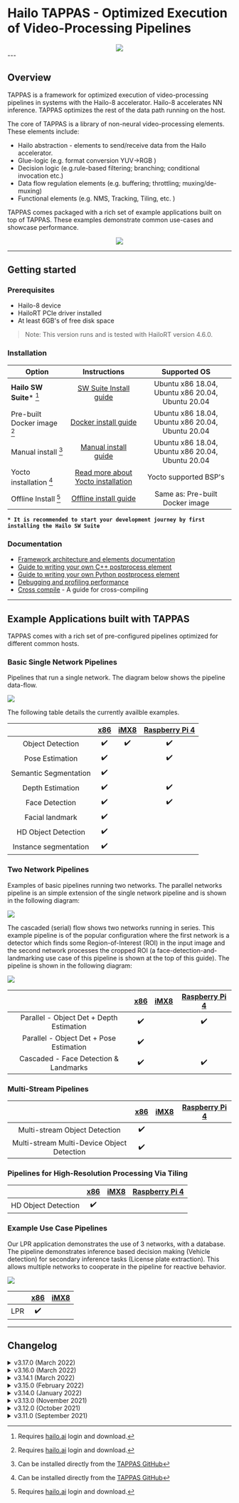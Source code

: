# Hailo TAPPAS - Optimized Execution of Video-Processing Pipelines
<div align="center"><img src="./apps/gstreamer/x86/cascading_networks/readme_resources/cascading_app.gif"/></div>
---

## Overview

TAPPAS is a framework for optimized execution of video-processing pipelines in systems with the Hailo-8 accelerator. Hailo-8 accelerates NN inference. TAPPAS optimizes the rest of the data path running on the host.

The core of TAPPAS is a library of non-neural video-processing elements.
These elements include:

- Hailo abstraction - elements to send/receive data from the Hailo accelerator.
- Glue-logic (e.g. format conversion YUV->RGB )
- Decision logic (e.g.rule-based filtering; branching; conditional invocation etc.)
- Data flow regulation elements (e.g. buffering; throttling; muxing/de-muxing)
- Functional elements (e.g. NMS, Tracking, Tiling, etc. )

TAPPAS comes packaged with a rich set of example applications built on top of TAPPAS. These examples demonstrate common use-cases and showcase performance.

<div align="center"><img src="resources/HAILO_TAPPAS_SW_STACK.JPG"/></div>

---

## Getting started

### Prerequisites

- Hailo-8 device
- HailoRT PCIe driver installed
- At least 6GB's of free disk space

> Note: This version runs and is tested with HailoRT version 4.6.0.

### Installation

| Option                      |                           Instructions                           |                   Supported OS                   |
| --------------------------- | :--------------------------------------------------------------: | :----------------------------------------------: |
| **Hailo SW Suite*** [^1]    | [SW Suite Install guide](docs/installation/sw-suite-install.md)  | Ubuntu x86 18.04, Ubuntu x86 20.04, Ubuntu 20.04 |
| Pre-built Docker image [^1] |   [Docker install guide](docs/installation/docker-install.md)    | Ubuntu x86 18.04, Ubuntu x86 20.04, Ubuntu 20.04 |
| Manual install [^2]         |   [Manual install guide](docs/installation/manual-install.md)    | Ubuntu x86 18.04, Ubuntu x86 20.04, Ubuntu 20.04 |
| Yocto installation [^2]     | [Read more about Yocto installation](docs/installation/yocto.md) |              Yocto supported BSP's               |
| Offline Install [^1]        |  [Offline install guide](docs/installation/offline-install.md)   |         Same as: Pre-built Docker image          |

**`* It is recommended to start your development journey by first installing the Hailo SW Suite`**
[^1]: Requires [hailo.ai](https://hailo.ai/developer-zone/) login and download.
[^2]: Can be installed directly from the [TAPPAS GitHub](https://github.com/hailo-ai/tappas)

### Documentation

- [Framework architecture and elements documentation](docs/TAPPAS_architecture.md)
- [Guide to writing your own C++ postprocess element](docs/write_your_own_application/write-your-own-postprocess.md)
- [Guide to writing your own Python postprocess element](docs/write_your_own_application/write-your-own-python-postprocess.md)
- [Debugging and profiling performance](docs/write_your_own_application/debugging.md)
- [Cross compile](tools/cross_compiler/README.md) - A guide for cross-compiling

---

## Example Applications built with TAPPAS

TAPPAS comes with a rich set of pre-configured pipelines optimized for different common hosts.

### Basic Single Network Pipelines

Pipelines that run a single network. The diagram below shows the pipeline data-flow.
<div align="left"><img src="resources/single_net_pipeline.jpg"/></div>

The following table details the currently availble examples.

|                       | [x86](apps/gstreamer/x86/README.md) | [iMX8](apps/gstreamer/arm/README.md) | [Raspberry Pi 4](apps/gstreamer/raspberrypi/README.md) |
| :-------------------: | :---------------------------------: | :----------------------------------: | :----------------------------------------------------: |
|   Object Detection    |         :heavy_check_mark:          |          :heavy_check_mark:          |                   :heavy_check_mark:                   |
|    Pose Estimation    |         :heavy_check_mark:          |                                      |                   :heavy_check_mark:                   |
| Semantic Segmentation |         :heavy_check_mark:          |                                      |                                                        |
|   Depth Estimation    |         :heavy_check_mark:          |                                      |                   :heavy_check_mark:                   |
|    Face Detection     |         :heavy_check_mark:          |                                      |                   :heavy_check_mark:                   |
|    Facial landmark    |         :heavy_check_mark:          |                                      |                                                        |
|  HD Object Detection  |         :heavy_check_mark:          |                                      |                                                        |
| Instance segmentation |         :heavy_check_mark:          |                                      |                                                        |

### Two Network Pipelines

Examples of basic pipelines running two networks.
The parallel networks pipeline is an simple extension of the single network pipeline and is shown in the following diagram:
<div align="left"><img src="resources/parallel_nets_pipeline.png"/></div>

The cascaded (serial) flow shows two networks running in series. This example pipeline is of the popular configuration where the first network is a detector which finds some Region-of-Interest (ROI) in the input image and the second network processes the cropped ROI (a face-detection-and-landmarking use case of this pipeline is shown at the top of this guide). The pipeline is shown in the following diagram:
<div align="left"><img src="resources/cascaded_nets_pipeline.png"/></div>

|                                          | [x86](apps/gstreamer/x86/README.md) | [iMX8](apps/gstreamer/arm/README.md) | [Raspberry Pi 4](apps/gstreamer/raspberrypi/README.md) |
| :--------------------------------------: | :---------------------------------: | :----------------------------------: | :----------------------------------------------------: |
| Parallel - Object Det + Depth Estimation |         :heavy_check_mark:          |                                      |                   :heavy_check_mark:                   |
| Parallel - Object Det + Pose Estimation  |         :heavy_check_mark:          |                                      |                                                        |
|  Cascaded  - Face Detection & Landmarks  |         :heavy_check_mark:          |                                      |                   :heavy_check_mark:                   |

### Multi-Stream Pipelines

|                                            | [x86](apps/gstreamer/x86/README.md) | [iMX8](apps/gstreamer/arm/README.md) | [Raspberry Pi 4](apps/gstreamer/raspberrypi/README.md) |
| :----------------------------------------: | :---------------------------------: | :----------------------------------: | :----------------------------------------------------: |
|       Multi-stream Object Detection        |         :heavy_check_mark:          |                                      |                                                        |
| Multi-stream Multi-Device Object Detection |         :heavy_check_mark:          |                                      |

### Pipelines for High-Resolution Processing Via Tiling

|                     | [x86](apps/gstreamer/x86/README.md) | [iMX8](apps/gstreamer/arm/README.md) | [Raspberry Pi 4](apps/gstreamer/raspberrypi/README.md) |
| :-----------------: | :---------------------------------: | :----------------------------------: | :----------------------------------------------------: |
| HD Object Detection |         :heavy_check_mark:          |                                      |                                                        |

### Example Use Case Pipelines

Our LPR application demonstrates the use of 3 networks, with a database.
The pipeline demonstrates inference based decision making (Vehicle detection) for secondary inference tasks (License plate extraction). This allows multiple networks to cooperate in the pipeline for reactive behavior.

<div align="left"><img src="resources/lpr_pipeline.png"/></div>

|       | [x86](apps/gstreamer/x86/README.md) | [iMX8](apps/gstreamer/arm/README.md) |
| :---: | :---------------------------------: | :----------------------------------: |
|  LPR  |         :heavy_check_mark:          |                                      |

---

## Changelog

<details>
<summary> v3.17.0 (March 2022) </summary>

- New Apps:
  - LPR (License Plate Recognition) pipeline for [x86 Pipelines](apps/gstreamer/x86/README.md) (preview)
  - Detection & pose estimation app
  - Detection (MobilenetSSD) - Multi scale tiling app
- Update infrastructure to use new HailoRT installation packages
- Code is now publicly available on  [Github](https://github.com/hailo-ai/tappas)

</details>
<details>
<summary> v3.16.0 (March 2022) </summary>

- New Apps:
  - Hailo [Century](https://hailo.ai/product-hailo/hailo-8-century-evaluation-platform/) app - Demonstrates detection on one video file source over 6 different Hailo-8 devices
  - Python app - A classification app using a post-process written in Python
- New Elements:
  - Tracking element "HailoTracker" - Add tracking capabilities
  - Python element "HailoPyFilter" - Enables to write post-processes using Python
- Yocto Hardknott is now supported
- Raspberrypi 4 Ubuntu dedicated apps
- HailoCropper cropping bug fixes
- HailoCropper now accepts cropping method as a shared object (.so)

</details>

<details>
<summary> v3.14.1 (March 2022) </summary>

- Fix Yocto Gatesgarth compilation issue
- Added support for hosts without X-Video adapter

</details>

<details>
<summary> v3.15.0 (February 2022) </summary>

- New Apps:
  - Detection and depth estimation - Networks switch app
  - Detection (MobilenetSSD) - Single scale tilling app

</details>

<details>
<summary> v3.14.0 (January 2022) </summary>

- New Apps:
  - Cascading apps - Face detection and then facial landmarking
- New Yocto layer - Meta-hailo-tappas
- Window enlargement is now supported
- Added the ability to run on multiple devices
- Improved latency on Multi-device RTSP app

</details>

<details>
<summary> v3.13.0 (November 2021) </summary>

- Context switch networks in multi-stream apps are now supported
- New Apps:
  - Yolact - Instance segmentation
  - FastDepth - Depth estimation
  - Two networks in parallel on the same device - FastDepth + Mobilenet SSD
  - Retinaface
- Control Element Integration - Displaying device stats inside a GStreamer pipeline (Power, Temperature)
- New Yocto recipes - Compiling our GStreamer plugins is now available as a Yocto recipe
- Added a C++ detection example (native C++ example for writing an app, without GStreamer)

</details>

<details>
<summary> v3.12.0 (October 2021) </summary>

- Detection app - MobilenetSSD added
- NVR multi-stream multi device app (detection and pose estimation)
- Facial Landmarks app
- Segmentation app
- Classification app
- Face detection app
- Hailomuxer gstreamer element
- Postprocess implementations for various networks
- GStreamer infrastructure improvements
- Added ARM architecture support and documentation

</details>

<details>
<summary> v3.11.0 (September 2021) </summary>

- GStreamer based initial release
- NVR multi-stream detection app
- Detection app
- Hailofilter gstreamer element
- Pose Estimation app

</details>
